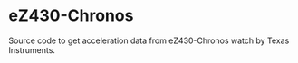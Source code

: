 # eZ430-Chronos
Source code to get acceleration data from eZ430-Chronos watch by Texas Instruments.
